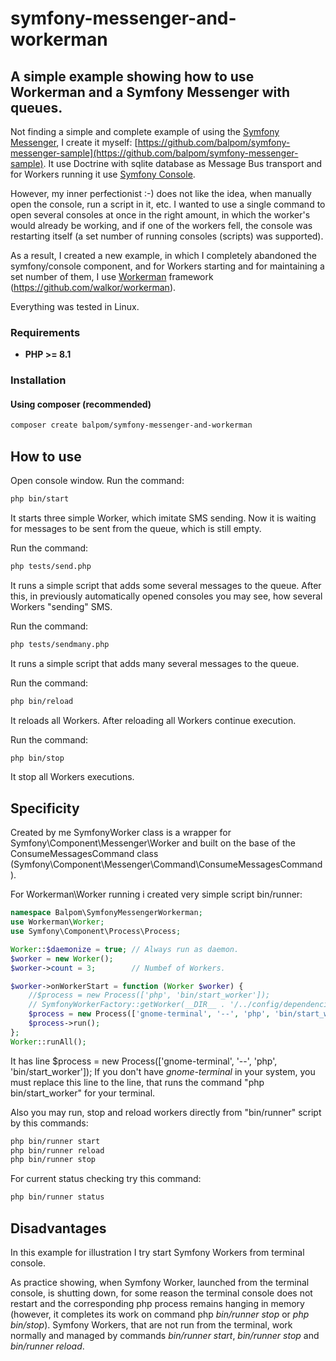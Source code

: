 # symfony-messenger-and-workerman
## A simple example showing how to use Workerman and a Symfony Messenger with queues.

Not finding a simple and complete example of using the [Symfony Messenger](https://github.com/symfony/messenger/), I create it myself: [https://github.com/balpom/symfony-messenger-sample](https://github.com/balpom/symfony-messenger-sample).
It use Doctrine with sqlite database as Message Bus transport and for Workers running it use [Symfony Console](https://github.com/symfony/console/).

However, my inner perfectionist :-) does not like the idea, when manually open the console, run a script in it, etc.
I wanted to use a single command to open several consoles at once in the right amount, in which the worker's would already be working, and if one of the workers fell, the console was restarting itself (a set number of running consoles (scripts) was supported).

As a result, I created a new example, in which I completely abandoned the symfony/console component, and for Workers starting and for maintaining a set number of them, I use [Workerman](https://github.com/walkor/workerman) framework (https://github.com/walkor/workerman).

Everything was tested in Linux.

### Requirements 
- **PHP >= 8.1**

### Installation
#### Using composer (recommended)
```bash
composer create balpom/symfony-messenger-and-workerman
```

## How to use

Open console window. Run the command:
```bash
php bin/start
```
It starts three simple Worker, which imitate SMS sending. Now it is waiting for messages to be sent from the queue, which is still empty.

Run the command:
```bash
php tests/send.php
```
It runs a simple script that adds some several messages to the queue.
After this, in previously automatically opened consoles you may see, how several Workers "sending" SMS.

Run the command:
```bash
php tests/sendmany.php
```
It runs a simple script that adds many several messages to the queue.

Run the command:
```bash
php bin/reload
```
It reloads all Workers. After reloading all Workers continue execution.

Run the command:
```bash
php bin/stop
```
It stop all Workers executions.


## Specificity
Created by me SymfonyWorker class is a wrapper for Symfony\Component\Messenger\Worker and built on the base of 
the ConsumeMessagesCommand class (Symfony\Component\Messenger\Command\ConsumeMessagesCommand).

For Workerman\Worker running i created very simple script bin/runner:
```php
namespace Balpom\SymfonyMessengerWorkerman;
use Workerman\Worker;
use Symfony\Component\Process\Process;

Worker::$daemonize = true; // Always run as daemon.
$worker = new Worker();
$worker->count = 3;        // Numbef of Workers.

$worker->onWorkerStart = function (Worker $worker) {
    //$process = new Process(['php', 'bin/start_worker']);
    // SymfonyWorkerFactory::getWorker(__DIR__ . '/../config/dependencies.php')->run();
    $process = new Process(['gnome-terminal', '--', 'php', 'bin/start_worker']);
    $process->run();
};
Worker::runAll();
```
It has line $process = new Process(\['gnome-terminal', '--', 'php', 'bin/start_worker'\]);
If you don't have *gnome-terminal* in your system, you must replace this line to the line, that runs the command "php bin/start_worker" for your terminal.

Also you may run, stop and reload workers directly from "bin/runner" script by this commands:
```bash
php bin/runner start
php bin/runner reload
php bin/runner stop
```
For current status checking try this command:
```bash
php bin/runner status
```

## Disadvantages

In this example for illustration I try start Symfony Workers from terminal console.

As practice showing, when Symfony Worker, launched from the terminal console, is shutting down, for some reason the terminal console does not restart and the corresponding php process remains hanging in memory (however, it completes its work on command php *bin/runner stop* or *php bin/stop*).
Symfony Workers, that are not run from the terminal, work normally and managed by commands *bin/runner start*, *bin/runner stop* and *bin/runner reload*.
